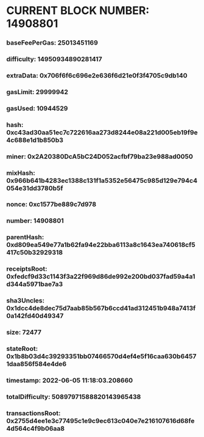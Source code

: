 # CURRENT BLOCK NUMBER: 14908801

### baseFeePerGas: 25013451169
### difficulty: 14950934890281417
### extraData: 0x706f6f6c696e2e636f6d21e0f3f4705c9db140
### gasLimit: 29999942
### gasUsed: 10944529
### hash: 0xc43ad30aa51ec7c722616aa273d8244e08a221d005eb19f9e4c688e1d1b850b3
### miner: 0x2A20380DcA5bC24D052acfbf79ba23e988ad0050
### mixHash: 0x966b641b4283ec1388c131f1a5352e56475c985d129e794c4054e31dd3780b5f
### nonce: 0xc1577be889c7d978
### number: 14908801
### parentHash: 0xd809ea549e77a1b62fa94e22bba6113a8c1643ea740618cf5417c50b32929318
### receiptsRoot: 0xfedcf9d33c1143f3a22f969d86de992e200bd037fad59a4a1d344a5971bae7a3
### sha3Uncles: 0x1dcc4de8dec75d7aab85b567b6ccd41ad312451b948a7413f0a142fd40d49347
### size: 72477
### stateRoot: 0x1b8b03d4c39293351bb07466570d4ef4e5f16caa630b64571daa856f584e4de6
### timestamp: 2022-06-05 11:18:03.208660
### totalDifficulty: 50897971588820143965438
### transactionsRoot: 0x2755d4ee1e3c77495c1e9c9ec613c040e7e216107616d68fe4d564c4f9b06aa8
